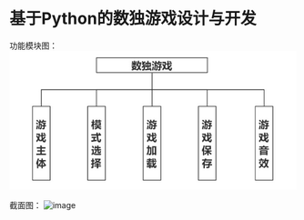 # 基于Python的数独游戏设计与开发
功能模块图：
![image](https://github.com/Unvs/Sudoku/raw/master/Images/function.png)

截面图：
![image](https://github.com/Unvs/Sudoku/raw/master/Images/UI.png)
